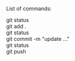 List of commands:

git status  
git add .  
git status  
git commit -m "update ..."  
git status   
git push  